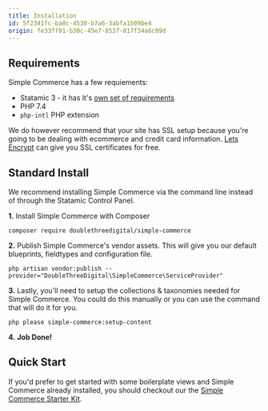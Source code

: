 ```yaml
---
title: Installation
id: 5f2341fc-ba8c-4530-b7a6-3abfa1b09be4
origin: fe33ff01-b30c-45e7-8537-017f34a6c09d
---
```

## Requirements
Simple Commerce has a few requiements:
* Statamic 3 - it has it's [own set of requirements](https://statamic.dev/requirements)
* PHP 7.4
* `php-intl` PHP extension

We do however recommend that your site has SSL setup because you're going to be dealing with ecommerce and credit card information. [Lets Encrypt](https://letsencrypt.org/) can give you SSL certificates for free.

## Standard Install
We recommend installing Simple Commerce via the command line instead of through the Statamic Control Panel.

**1.** Install Simple Commerce with Composer

```
composer require doublethreedigital/simple-commerce
```

**2.** Publish Simple Commerce's vendor assets. This will give you our default blueprints, fieldtypes and configuration file.

```
php artisan vendor:publish --provider="DoubleThreeDigital\SimpleCommerce\ServiceProvider"
```

**3.** Lastly, you'll need to setup the collections & taxonomies needed for Simple Commerce. You could do this manually or you can use the command that will do it for you.

```
php please simple-commerce:setup-content
```

**4.** **Job Done!**

## Quick Start
If you'd prefer to get started with some boilerplate views and Simple Commerce already installed, you should checkout our the [Simple Commerce Starter Kit](https://github.com/doublethreedigital/simple-commerce-starter).